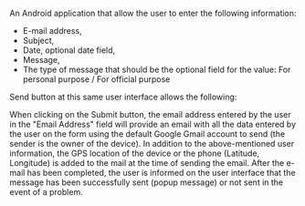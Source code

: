 An Android application that allow the user to enter the following information:  
- E-mail address, 
- Subject, 
- Date, optional date field, 
- Message, 
- The type of message that should be the optional field for the value:    For personal purpose / For official purpose  

Send button at this same user interface allows the following:   

When clicking on the Submit button, the email address entered by the user in the "Email Address" field will provide an email with all the data entered by the user on the form using the default Google Gmail account to send (the sender is the owner of the device). In addition to the above-mentioned user information, the GPS location of the device or the phone (Latitude, Longitude) is added to the mail at the time of sending the email.  After the e-mail has been completed, the user is informed on the user interface that the message has been successfully sent (popup message) or not sent in the event of a problem.
